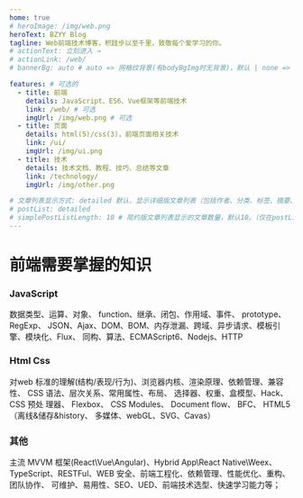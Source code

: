 ```yaml
---
home: true
# heroImage: /img/web.png
heroText: BZYY Blog
tagline: Web前端技术博客，积跬步以至千里，致敬每个爱学习的你。
# actionText: 立刻进入 →
# actionLink: /web/
# bannerBg: auto # auto => 网格纹背景(有bodyBgImg时无背景)，默认 | none => 无 | '大图地址' | background: 自定义背景样式       提示：如发现文本颜色不适应你的背景时可以到palette.styl修改$bannerTextColor变量

features: # 可选的
  - title: 前端
    details: JavaScript、ES6、Vue框架等前端技术
    link: /web/ # 可选
    imgUrl: /img/web.png # 可选
  - title: 页面
    details: html(5)/css(3)，前端页面相关技术
    link: /ui/
    imgUrl: /img/ui.png
  - title: 技术
    details: 技术文档、教程、技巧、总结等文章
    link: /technology/
    imgUrl: /img/other.png

# 文章列表显示方式: detailed 默认，显示详细版文章列表（包括作者、分类、标签、摘要、分页等）| simple => 显示简约版文章列表（仅标题和日期）| none 不显示文章列表
# postList: detailed
# simplePostListLength: 10 # 简约版文章列表显示的文章数量，默认10。（仅在postList设置为simple时生效）
---
```

# 前端需要掌握的知识
### JavaScript
数据类型、运算、对象、 function、继承、闭包、作用域、事件、 prototype、RegExp、
JSON、Ajax、DOM、BOM、内存泄漏、跨域、异步请求、模板引擎、模块化、Flux、
同构、算法、ECMAScript6、Nodejs、HTTP

### Html Css
对web 标准的理解(结构/表现/行为)、浏览器内核、渲染原理、依赖管理、兼容性、
CSS 语法、层次关系、常用属性、布局、 选择器、权重、盒模型、Hack、CSS 预处
理器、 Flexbox、 CSS Modules、 Document flow、 BFC、 HTML5（离线&储存&history、
多媒体、webGL、SVG、Cavas）
 
### 其他
主流 MVVM 框架(React\Vue\Angular)、Hybrid App\React Native\Weex、
TypeScript、RESTFul、WEB 安全、前端工程化、依赖管理、性能优化、重构、团队协作、
可维护、易用性、SEO、UED、前端技术选型、快速学习能力等；


<!-- 小熊猫 -->
<!-- <img src="/img/panda-waving.png" class="panda no-zoom" style="width: 130px;height: 115px;opacity: 0.8;margin-bottom: -4px;padding-bottom:0;position: fixed;bottom: 0;left: 0.5rem;z-index: 1;"> -->

<!--
## 关于

### 📚Blog
这是一个兼具博客文章、知识管理、文档查找的个人网站，主要内容是Web前端技术。如果你喜欢这个博客&主题欢迎到[GitHub](https://github.com/bancangyanyu/vuepress-theme-vdoing)点个Star、获取源码，或者交换[友链](/friends/) ( •̀ ω •́ )✧

### 🎨Theme
本站主题是根据[VuePress](https://vuepress.vuejs.org/zh/)的默认主题修改而成。取名`Vdoing`(维度)，旨在轻松打造一个`结构化`与`碎片化`并存的个人在线知识库&博客，让你的知识海洋像一本本书一样清晰易读。配合多维索引，让每一个知识点都可以快速定位！ 更多[详情](https://github.com/bancangyanyu/vuepress-theme-vdoing)。

<a href="https://github.com/bancangyanyu/vuepress-theme-vdoing" target="_blank"><img src='https://img.shields.io/github/stars/bzyy/vuepress-theme-vdoing' alt='GitHub stars' class="no-zoom"></a>
<a href="https://github.com/bancangyanyu/vuepress-theme-vdoing" target="_blank"><img src='https://img.shields.io/github/forks/bzyy/vuepress-theme-vdoing' alt='GitHub forks' class="no-zoom"></a>

</br>


## 特色功能
博客部分特色功能介绍

#### 一站式技术搜索

   博客内容中包含部分技术教程，可以利用搜索框快速搜索到相关文档，即使博客中没有的，你还可以选择最下方的 `在XXX中搜索“xxx”` 快速到达你想要找的内容。

#### 深色模式与阅读模式
关爱程序员，保护视力，点击右下角的主题模式按钮试试吧~

#### Demo演示模块
   为了更直观的展示一些代码的效果，博客添加了demo模块插件，可查看demo、源码，以及跳转到codepen在线编辑。**示例**：

::: demo [vanilla]
```html
<html>
  <div id="vanilla-box"></div>
</html>
<script>
  var box = document.getElementById('vanilla-box')
  box.innerHTML = 'Hello World! Welcome to EB'
</script>
<style>
#vanilla-box {
  color: #11a8cd;
}
</style>
```
:::


## :email: 联系

- **WeChat or QQ**: <a href="tencent://message/?uin=1194798288&Site=&Menu=yesUrl" class='qq'>1194798288</a>
- **Email**: <a href="mailto:1194798288@qq.com">1194798288@qq.com</a>
- **GitHub**: <https://github.com/bancangyanyu>

</br>  -->
